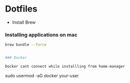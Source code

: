# Dotfiles
- Install Brew

### Installing applications on mac 
```bash
brew bundle --force


### Docker 

Docker cant connect while installling from home-manager 

```
sudo usermod -aG docker your-user
```
```



